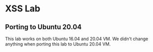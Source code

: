 # XSS Lab


## Porting to Ubuntu 20.04

This lab works on both Ubuntu 16.04 and 20.04 VM.
We didn't change anything when porting this 
lab to Ubuntu 20.04 VM. 

